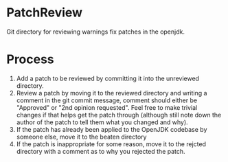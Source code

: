 PatchReview
===========

Git directory for reviewing warnings fix patches in the openjdk.

Process
=======

1. Add a patch to be reviewed by committing it into the unreviewed directory.
1. Review a patch by moving it to the reviewed directory and writing a comment in the git commit message, comment should either be "Approved" or "2nd opinion requested".  Feel free to make trivial changes if that helps get the patch through (although still note down the author of the patch to tell them what you changed and why).
1. If the patch has already been applied to the OpenJDK codebase by someone else, move it to the beaten directory
1. If the patch is inappropriate for some reason, move it to the rejcted directory with a comment as to why you rejected the patch.

